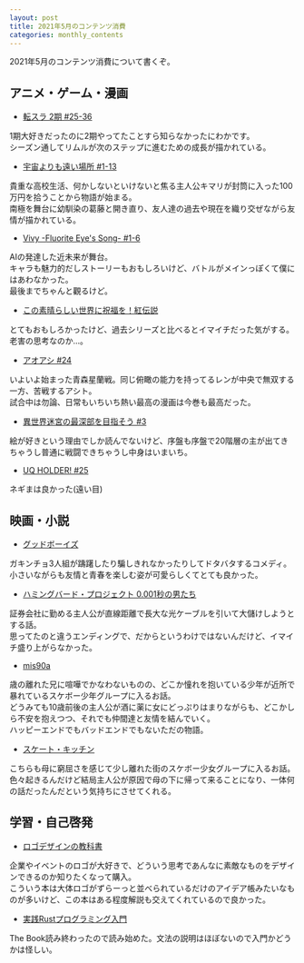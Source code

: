 ```yaml
---
layout: post
title: 2021年5月のコンテンツ消費
categories: monthly_contents
---
```


2021年5月のコンテンツ消費について書くぞ。

## アニメ・ゲーム・漫画
- [転スラ 2期 #25-36](https://annict.jp/works/6617)

1期大好きだったのに2期やってたことすら知らなかったにわかです。  
シーズン通してリムルが次のステップに進むための成長が描かれている。

- [宇宙よりも遠い場所 #1-13](https://annict.jp/works/5592)

貴重な高校生活、何かしないといけないと焦る主人公キマリが封筒に入った100万円を拾うことから物語が始まる。  
南極を舞台に幼馴染の葛藤と開き直り、友人達の過去や現在を織り交ぜながら友情が描かれている。

- [Vivy -Fluorite Eye's Song- #1-6](https://annict.jp/works/7921)

AIの発達した近未来が舞台。  
キャラも魅力的だしストーリーもおもしろいけど、バトルがメインっぽくて僕にはあわなかった。  
最後までちゃんと觀るけど。

- [この素晴らしい世界に祝福を！紅伝説](https://filmarks.com/movies/79975?mark_id=112587261)

とてもおもしろかったけど、過去シリーズと比べるとイマイチだった気がする。老害の思考なのか…。

- [アオアシ #24](https://amzn.to/34wrCEO)

いよいよ始まった青森星蘭戦。同じ俯瞰の能力を持ってるレンが中央で無双する一方、苦戦するアシト。  
試合中は勿論、日常もいちいち熱い最高の漫画は今巻も最高だった。

- [異世界迷宮の最深部を目指そう #3](https://amzn.to/3pa3C3F)

絵が好きという理由でしか読んでないけど、序盤も序盤で20階層の主が出てきちゃうし普通に戦闘できちゃうし中身はいまいち。

- [UQ HOLDER! #25](https://amzn.to/3i7XV4L)

ネギまは良かった(遠い目)


## 映画・小説

- [グッドボーイズ](https://filmarks.com/movies/82160?mark_id=111710062)

ガキンチョ3人組が躊躇したり騙しきれなかったりしてドタバタするコメディ。  
小さいながらも友情と青春を楽しむ姿が可愛らしくてとても良かった。

- [ハミングバード・プロジェクト 0.001秒の男たち](https://filmarks.com/movies/82639?mark_id=112175685)

証券会社に勤める主人公が直線距離で長大な光ケーブルを引いて大儲けしようとする話。  
思ってたのと違うエンディングで、だからというわけではないんだけど、イマイチ盛り上がらなかった。

- [mis90a](https://filmarks.com/movies/80325?mark_id=112197957)

歳の離れた兄に喧嘩でかなわないものの、どこか憧れを抱いている少年が近所で暴れているスケボー少年グループに入るお話。  
どうみても10歳前後の主人公が酒に薬に女にどっぷりはまりながらも、どこかしら不安を抱えつつ、それでも仲間達と友情を結んでいく。  
ハッピーエンドでもバッドエンドでもないただの物語。

- [スケート・キッチン](https://filmarks.com/movies/81575?mark_id=112587136)

こちらも母に窮屈さを感じて少し離れた街のスケボー少女グループに入るお話。  
色々起きるんだけど結局主人公が原因で母の下に帰って来ることになり、一体何の話だったんだという気持ちにさせてくれる。


## 学習・自己啓発
- [ロゴデザインの教科書](https://amzn.to/2SJKDRy)

企業やイベントのロゴが大好きで、どういう思考であんなに素敵なものをデザインできるのか知りたくなって購入。  
こういう本は大体ロゴがずらーっと並べられているだけのアイデア帳みたいなものが多いけど、この本はある程度解説も交えてくれているので良かった。

- [実践Rustプログラミング入門](https://amzn.to/2SGRBGU)

The Book読み終わったので読み始めた。文法の説明はほぼないので入門かどうかは怪しい。
